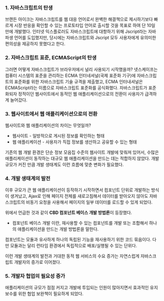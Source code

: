 ### 1. 자바스크립트의 탄생

브랜든 아이크는 자바스크립트를 웹 대응 언어로서 완벽한 해결책으로 제시하기보다 빠르게 시장 반응을 확인할 수 있는 프로토타입 언어로 출시할 것을 목표로 하여 단 10일 만에 개발했다. 인터넷 익스플로러도 자바스크립트에 대항하기 위해 Jscript라는 자바 파생 언어를 도입했지만, 당시에는 자바스크립트와 Jscript 모두 사용자에게 유의미한 편의성을 제공하지 못했다고 한다.

### 2. 자바스크립트 표준, ECMAScript의 탄생

그러면 어떻게 자바스크립트가 브라우저에서 널리 사용되기 시작했을까?
넷스케이프는 컴퓨터 시스템의 표준을 관리하는 ECMA 인터네셔널(국제 표준화 기구)에 자바스크립트의 표준화를 위한 자바스크립트 기술 규격을 제출했고, ECMA 인터내셔널은 ECMAScript라는 이름으로 자바스크립트 표준화를 공식화했다. 자바스크립트가 표준화되자 정적이던 웹사이트에서 동적인 웹 애플리케이션으로의 전환이 사용자가 급격하게 늘어갔다.

### 3. 웹사이트에서 웹 애플리케이션으로의 전환

웹사이트와 웹 애플리케이션의 차이는 무엇일까?

- 웹사이트 - 일방적으로 게시된 정보를 확인하는 형태
- 웹 애플리케이션 - 사용자가 직접 정보를 생산하고 공유할 수 있는 형태

기존의 웹 개발 환경은 단순 정보 모음집 수준의 웹사이트 개발에 맞춰져 있어서, 수많은 애플리케이션이 동작하는 대규모 웹 애플리케이션을 만드는 데는 적합하지 않았다. 개발 규모가 커진 만큼 개발 생태계도 이런 흐름에 맞춘 변화가 필요했다.

### 4. 개발 생태계의 발전

이후 규모가 큰 웹 애플리케이션이 등작하기 시작하면서 컴포넌트 단위로 개발하는 방식이 생겨났고, Ajax로 인해 페이지 전체를 새로고침해서 데이터를 받아오지 않아도 자바스크립트의 비동기 요청을 사용해서 페이지의 일부 데이터를 로드할 수 있게 되었다.

위에서 언급한 것과 같이 **CBD 컴포넌트 베이스 개발 방법론**이 등장했다.

- 컴포넌트 베이스 개발 이란, 재사용할 수 있는 컴포넌트를 개발 또는 조합해서 하나의 애플리케이션을 만드는 개발 방법론을 말한다.

컴포넌트는 모듈과 유사하게 하나의 독립된 기능을 재사용하기 위한 코드 묶음이다. 다만 모듈과는 달리 런타임 환경에서 독립적으로 배포/실행될 수 있는 단위다.

이런 개발 생태계의 발전과 거대한 동적 웹 서비스의 수요 증가는 자연스럽게 자바스크립트 개발자의 증가로 이어졌다.

### 5. 개발자 협업의 필요성 증가

애플리케이션의 규모가 점점 커지고 개발에 투입되는 인원이 많아지면서 효과적인 유지보수를 위한 협업 보완책이 필요하게 되었다.
